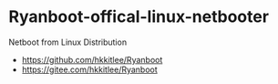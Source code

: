 # Ryanboot-offical-linux-netbooter
Netboot from Linux Distribution 

* https://github.com/hkkitlee/Ryanboot
* https://gitee.com/hkkitlee/Ryanboot

